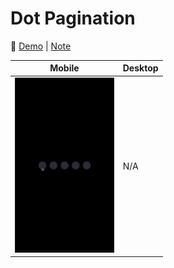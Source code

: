 # Dot Pagination

🔗 [Demo](https://kris-lu-dev.github.io/ASMR-Web-Design-to-HTML-Exercises/11-Dot-Pagination) \| [Note]()

| Mobile                                          | Desktop                                  |
| ----------------------------------------------- | ---------------------------------------- |
| <img src="Screenshot-mobile.gif" height="280"/> | N/A |
